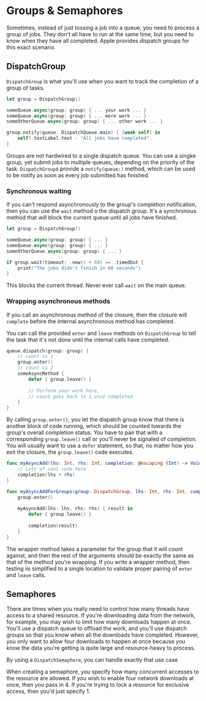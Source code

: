 #  Groups & Semaphores

Sometimes, instead of just tossing a job into a queue, you need to process a group of jobs. They don't all have to run at the same time, but you need to know when they have all completed. Apple provides dispatch groups for this exact scenario.

## DispatchGroup
`DispatchGroup` is what you'll use when you want to track the completion of a group of tasks.

```swift
let group = DispatchGroup()

someQueue.async(group: group) { ... your work ... }
someQueue.async(group: group) { ... more work ... }
someOtherQueue.async(group: group) { ... other work ... }

group.notify(queue: DispatchQueue.main) { [weak self] in 
    self?.textLabel.text - "All jobs have completed"
}
```
Groups are not hardwired to a single dispatch queue. You can use a singke group, yet submit jobs to multiple queues, depending on the priority of the task.
`DispatchGroup`s provide a `notify(queue:)` method, which can be used to be notify as soon as every job submitted has finished.

### Synchronous waiting
If you can't respond asynchronously to the group's completion notification, then you can use the `wait` method o the dispatch group. It's a synchronous method that will block the current queue until all jobs have finished.

```swift
let group = DispatchGroup()

someQueue.async(group: group) { ... }
someQueue.async(group: group) { ... }
someOtherQueue.async(group: group) { ... }

if group.wait(timeout: .now() + 60) == .timedOut {
    print("The jobs didn't finish in 60 seconds")
}
```
This blocks the current thread. Never ever call `wait` on the main queue.

### Wrapping asynchronous methods
If you call an asynchronous method of the closure, then the closure will `complete` before the internal asynchronous method has completed.

You can call the provided `enter` and `leave` methods on `DispatchGroup` to tell the task that it's not done until the internal calls have completed.

```swift
queue.dispatch(group: group) {
    // count is 1
    group.enter()
    // count is 2
    someAsyncMethod {
        defer { group.leave() }
        
        // Perform your work here,
        // count goes back to 1 once completed
    }
}
```
By calling `group.enter()`, you let the dispatch group know that there is another block of code running, which should be counted towards the group's overall completion status. You have to pair that with a corresponding `group.leave()` call or you'll never be signaled of completion.
You will usually want to use a `defer` statement, so that, no matter how you exit the closure, the `group.leave()` code executes.

```swift
func myAsyncAdd(lhs: Int, rhs: Int, completion: @escaping (Int) -> Void) {
    // Lots of cool code here
    completion(lhs + rhs)
}

func myAsyncAddForGroups(group: DispatchGroup, lhs: Int, rhs: Int, completion: @escaping (Int) -> Void) {
    group.enter()
    
    myAsyncAdd(lhs: lhs, rhs: rhs) { result in
        defer { group.leave() }
        
        completion(result)
    }
}
```
The wrapper method takes a parameter for the group that it will count against, and then the rest of the arguments should be exactly the same as that of the method you're wrapping.
If you write a wrapper method, then testing iis simplified to a single location to validate proper pairing of `enter` and `leave` calls.


## Semaphores
There are times when you really need to control how many threads have access to a shared resource.
If you're downloading data from the network, for example, you may wish to limit how many downloads happen at once. You'll use a dispatch queue to offload the work, and you'll use dispatch groups so that you know when all the downloads have completed. However, you only want to allow four downloads to happen at once because you know the data you're getting is quite large and resource-heavy to process.

By using a `DispatchSemaphore`, you can handle exactly that use case

When creating a semaphore, you specify how many concurrent accesses to the resource are allowed. If you wish to enable four network downloads at once, then you pass in 4. If you're trying to lock a resource for exclusive access, then you'd just specify 1.
